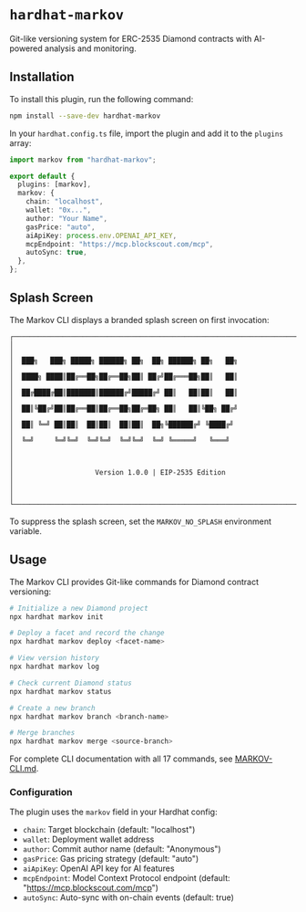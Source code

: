 # `hardhat-markov`

Git-like versioning system for ERC-2535 Diamond contracts with AI-powered analysis and monitoring.

## Installation

To install this plugin, run the following command:

```bash
npm install --save-dev hardhat-markov
```

In your `hardhat.config.ts` file, import the plugin and add it to the `plugins` array:

```ts
import markov from "hardhat-markov";

export default {
  plugins: [markov],
  markov: {
    chain: "localhost",
    wallet: "0x...",
    author: "Your Name",
    gasPrice: "auto",
    aiApiKey: process.env.OPENAI_API_KEY,
    mcpEndpoint: "https://mcp.blockscout.com/mcp",
    autoSync: true,
  },
};
```

## Splash Screen

The Markov CLI displays a branded splash screen on first invocation:

```
┌────────────────────────────────────────────────────────────────────────────┐
│                                                                            │
│  ███╗   ███╗ █████╗ ██████╗ ██╗  ██╗ ██████╗ ██╗   ██╗                   │
│  ████╗ ████║██╔══██╗██╔══██╗██║ ██╔╝██╔═══██╗██║   ██║                   │
│  ██╔████╔██║███████║██████╔╝█████╔╝ ██║   ██║██║   ██║                   │
│  ██║╚██╔╝██║██╔══██║██╔══██╗██╔═██╗ ██║   ██║╚██╗ ██╔╝                   │
│  ██║ ╚═╝ ██║██║  ██║██║  ██║██║  ██╗╚██████╔╝ ╚████╔╝                    │
│  ╚═╝     ╚═╝╚═╝  ╚═╝╚═╝  ╚═╝╚═╝  ╚═╝ ╚═════╝   ╚═══╝                     │
│                                                                            │
│                    Version 1.0.0 | EIP-2535 Edition                        │
│                                                                            │
└────────────────────────────────────────────────────────────────────────────┘
```

To suppress the splash screen, set the `MARKOV_NO_SPLASH` environment variable.

## Usage

The Markov CLI provides Git-like commands for Diamond contract versioning:

```bash
# Initialize a new Diamond project
npx hardhat markov init

# Deploy a facet and record the change
npx hardhat markov deploy <facet-name>

# View version history
npx hardhat markov log

# Check current Diamond status
npx hardhat markov status

# Create a new branch
npx hardhat markov branch <branch-name>

# Merge branches
npx hardhat markov merge <source-branch>
```

For complete CLI documentation with all 17 commands, see [MARKOV-CLI.md](./MARKOV-CLI.md).

### Configuration

The plugin uses the `markov` field in your Hardhat config:

- `chain`: Target blockchain (default: "localhost")
- `wallet`: Deployment wallet address
- `author`: Commit author name (default: "Anonymous")
- `gasPrice`: Gas pricing strategy (default: "auto")
- `aiApiKey`: OpenAI API key for AI features
- `mcpEndpoint`: Model Context Protocol endpoint (default: "https://mcp.blockscout.com/mcp")
- `autoSync`: Auto-sync with on-chain events (default: true)
